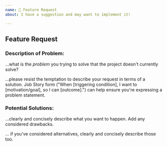 ```yaml
---
name: 🚀 Feature Request
about: I have a suggestion and may want to implement it!

---
```


## Feature Request

### Description of Problem:
...what is the *problem* you trying to solve that the project doesn't currently solve?

...please resist the temptation to describe your request in terms of a solution.  Job Story form ("When [triggering condition], I want to [motivation/goal], so I can [outcome].") can help ensure you're expressing a problem statement.

### Potential Solutions:
...clearly and concisely describe what you want to happen. Add any considered drawbacks.

... if you've considered alternatives, clearly and concisely describe those too.
